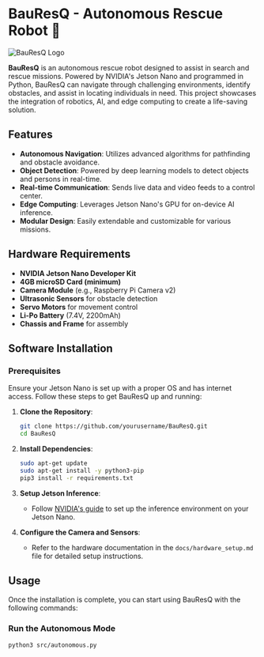 # BauResQ - Autonomous Rescue Robot 🤖

![BauResQ Logo](https://i.ibb.co/dpgVQpD/Bau-Res-Q-2.png)

**BauResQ** is an autonomous rescue robot designed to assist in search and rescue missions. Powered by NVIDIA's Jetson Nano and programmed in Python, BauResQ can navigate through challenging environments, identify obstacles, and assist in locating individuals in need. This project showcases the integration of robotics, AI, and edge computing to create a life-saving solution.


## Features

- **Autonomous Navigation**: Utilizes advanced algorithms for pathfinding and obstacle avoidance.
- **Object Detection**: Powered by deep learning models to detect objects and persons in real-time.
- **Real-time Communication**: Sends live data and video feeds to a control center.
- **Edge Computing**: Leverages Jetson Nano's GPU for on-device AI inference.
- **Modular Design**: Easily extendable and customizable for various missions.

## Hardware Requirements

- **NVIDIA Jetson Nano Developer Kit**
- **4GB microSD Card (minimum)**
- **Camera Module** (e.g., Raspberry Pi Camera v2)
- **Ultrasonic Sensors** for obstacle detection
- **Servo Motors** for movement control
- **Li-Po Battery** (7.4V, 2200mAh)
- **Chassis and Frame** for assembly

## Software Installation

### Prerequisites

Ensure your Jetson Nano is set up with a proper OS and has internet access. Follow these steps to get BauResQ up and running:

1. **Clone the Repository**:
    ```bash
    git clone https://github.com/yourusername/BauResQ.git
    cd BauResQ
    ```

2. **Install Dependencies**:
    ```bash
    sudo apt-get update
    sudo apt-get install -y python3-pip
    pip3 install -r requirements.txt
    ```

3. **Setup Jetson Inference**:
    - Follow [NVIDIA's guide](https://github.com/dusty-nv/jetson-inference) to set up the inference environment on your Jetson Nano.

4. **Configure the Camera and Sensors**:
    - Refer to the hardware documentation in the `docs/hardware_setup.md` file for detailed setup instructions.

## Usage

Once the installation is complete, you can start using BauResQ with the following commands:

### Run the Autonomous Mode
```bash
python3 src/autonomous.py
